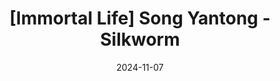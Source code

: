 ---
title: '[Immortal Life] Song Yantong - Silkworm'
date: 2024-11-07
draft: false
categories: [Artworks]
tags: [SongYantong]
thumbnail: /static/image/thumbnails/2024-015.png
cover: /static/image/artworks/2024-015.jpg
stamp: 9938
---